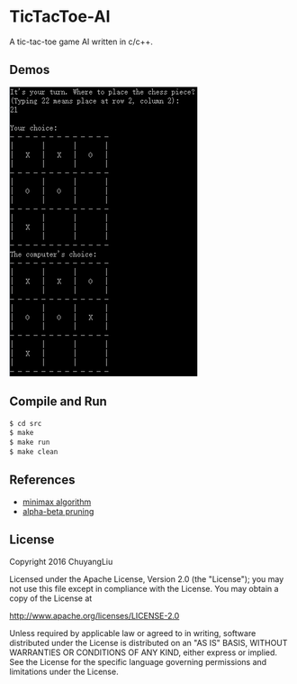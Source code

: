 # TicTacToe-AI

A tic-tac-toe game AI written in c/c++.

## Demos

![](img/preview.png)

## Compile and Run

```bash
$ cd src
$ make
$ make run
$ make clean
```

## References

* [minimax algorithm](https://en.wikipedia.org/wiki/Minimax)
* [alpha-beta pruning](https://en.wikipedia.org/wiki/Alpha%E2%80%93beta_pruning)

## License

Copyright 2016 ChuyangLiu

Licensed under the Apache License, Version 2.0 (the "License");
you may not use this file except in compliance with the License.
You may obtain a copy of the License at

http://www.apache.org/licenses/LICENSE-2.0

Unless required by applicable law or agreed to in writing, software
distributed under the License is distributed on an "AS IS" BASIS,
WITHOUT WARRANTIES OR CONDITIONS OF ANY KIND, either express or implied.
See the License for the specific language governing permissions and
limitations under the License.
